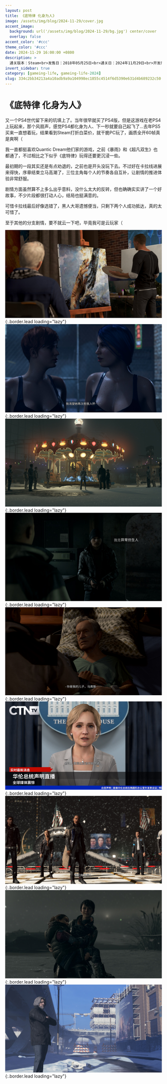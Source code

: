```yaml
---
layout: post
title: 《底特律 化身为人》
image: /assets/img/blog/2024-11-29/cover.jpg
accent_image: 
  background: url('/assets/img/blog/2024-11-29/bg.jpg') center/cover
  overlay: false
accent_color: '#ccc'
theme_color: '#ccc'
date: 2024-11-29 16:00:00 +0800
description: >
  通关版本：Steam<br>发售日：2018年05月25日<br>通关日：2024年11月29日<br>开发商：Quantic Dream<br>发行商：Quantic Dream
invert_sidebar: true
category: [gameing-life, gameing-life-2024]
slug: 334c2bb34213a4a10adb9a9a104998ec1855c4514f6d5390e631d4b689232c50
---
```


# 《底特律 化身为人》

又一个PS4世代留下来的坑填上了。当年很早就买了PS4版，但是这游戏在老PS4上玩起来，那个风扇声，感觉PS4都化身为人、下一秒就要自己起飞了...去年PS5买来一直想着玩，结果看到Steam打折白菜价，就干脆PC玩了，画质全开60帧真是爽啊（

我一直都挺喜欢Quantic Dream他们家的游戏，之前《暴雨》和《超凡双生》也都通了，不过相比之下似乎《底特律》玩得还要更沉浸一些。

最初期的一段其实还是有点劝退的，之前也是开头没玩下去。不过好在卡拉线进展来得快，序章结束立马高潮了，三位主角每个人的节奏各自互补，让剧情的推进体验非常舒服。

剧情方面虽然算不上多么出乎意料，没什么太大的反转，但也确确实实讲了一个好故事，不少片段都很打动人心，结局也挺满意的。

可惜卡拉线最后好像选错了，黑人大哥遗憾便当，只剩下两个人成功抵达，真的太可惜了。

至于其他的分支剧情，要不就云一下吧，毕竟我可是云玩家（

![](/assets/img/blog/2024-11-29/1.jpg){:.border.lead loading="lazy"}
![](/assets/img/blog/2024-11-29/2.jpg){:.border.lead loading="lazy"}
![](/assets/img/blog/2024-11-29/3.jpg){:.border.lead loading="lazy"}
![](/assets/img/blog/2024-11-29/4.jpg){:.border.lead loading="lazy"}
![](/assets/img/blog/2024-11-29/5.jpg){:.border.lead loading="lazy"}
![](/assets/img/blog/2024-11-29/6.jpg){:.border.lead loading="lazy"}
![](/assets/img/blog/2024-11-29/7.jpg){:.border.lead loading="lazy"}
![](/assets/img/blog/2024-11-29/8.jpg){:.border.lead loading="lazy"}
![](/assets/img/blog/2024-11-29/9.jpg){:.border.lead loading="lazy"}